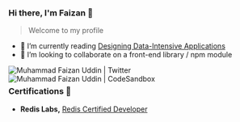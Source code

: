 ### Hi there, I'm Faizan 👋
> Welcome to my profile

<!--
**faizanu94/faizanu94** is a ✨ _special_ ✨ repository because its `README.md` (this file) appears on your GitHub profile.

Here are some ideas to get you started:

- 🔭 I’m currently working on ...
-->
- 🌱 I’m currently reading [Designing Data-Intensive Applications](https://www.oreilly.com/library/view/designing-data-intensive-applications/9781491903063/)
- 👯 I’m looking to collaborate on a front-end library / npm module
<!--
- 🤔 I’m looking for help with ...
- 💬 Ask me about ...
- 📫 How to reach me: ...
- 😄 Pronouns: ...
- ⚡ Fun fact: ...
-->

<a href="https://twitter.com/faizanu94">
  <img align="left" alt="Muhammad Faizan Uddin | Twitter" src="https://abs.twimg.com/favicons/twitter.ico" />
</a>
<a href="https://stackoverflow.com/users/4593781/muhammad-faizan-uddin">
  <img align="left" alt="Muhammad Faizan Uddin | CodeSandbox" src="https://cdn.sstatic.net/Sites/stackoverflow/Img/favicon.ico?v=ec617d715196" />
</a>

<br>

### Certifications 📜

- **Redis Labs,** [Redis Certified Developer](https://www.credential.net/fca07871-9904-4f1d-824e-5715113b431e)
